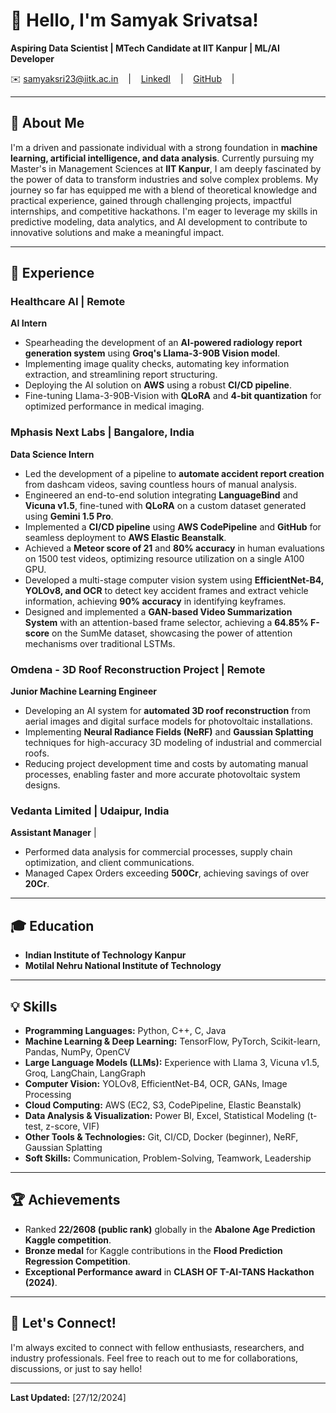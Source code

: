 # 👋 Hello, I'm Samyak Srivatsa!


**Aspiring Data Scientist | MTech Candidate at IIT Kanpur | ML/AI Developer**

✉️ samyaksri23@iitk.ac.in    |    [LinkedI](https://www.linkedin.com/in/samyak-srivatsa-6bb7271a1/)    |    [GitHub](https://github.com/productofbigbang)    |    

---

## 🚀 About Me

I'm a driven and passionate individual with a strong foundation in **machine learning, artificial intelligence, and data analysis**. Currently pursuing my Master's in Management Sciences at **IIT Kanpur**, I am deeply fascinated by the power of data to transform industries and solve complex problems. My journey so far has equipped me with a blend of theoretical knowledge and practical experience, gained through challenging projects, impactful internships, and competitive hackathons. I'm eager to leverage my skills in predictive modeling, data analytics, and AI development to contribute to innovative solutions and make a meaningful impact.

---

## 💼 Experience

### **Healthcare AI** | Remote
**AI Intern** 

*   Spearheading the development of an **AI-powered radiology report generation system** using **Groq's Llama-3-90B Vision model**.
*   Implementing image quality checks, automating key information extraction, and streamlining report structuring.
*   Deploying the AI solution on **AWS** using a robust **CI/CD pipeline**.
*   Fine-tuning Llama-3-90B-Vision with **QLoRA** and **4-bit quantization** for optimized performance in medical imaging.

### **Mphasis Next Labs** | Bangalore, India
**Data Science Intern** 

*   Led the development of a pipeline to **automate accident report creation** from dashcam videos, saving countless hours of manual analysis.
*   Engineered an end-to-end solution integrating **LanguageBind** and **Vicuna v1.5**, fine-tuned with **QLoRA** on a custom dataset generated using **Gemini 1.5 Pro**.
*   Implemented a **CI/CD pipeline** using **AWS CodePipeline** and **GitHub** for seamless deployment to **AWS Elastic Beanstalk**.
*   Achieved a **Meteor score of 21** and **80% accuracy** in human evaluations on 1500 test videos, optimizing resource utilization on a single A100 GPU.
*   Developed a multi-stage computer vision system using **EfficientNet-B4, YOLOv8, and OCR** to detect key accident frames and extract vehicle information, achieving **90% accuracy** in identifying keyframes.
*   Designed and implemented a **GAN-based Video Summarization System** with an attention-based frame selector, achieving a **64.85% F-score** on the SumMe dataset, showcasing the power of attention mechanisms over traditional LSTMs.

### **Omdena - 3D Roof Reconstruction Project** | Remote
**Junior Machine Learning Engineer** 

*   Developing an AI system for **automated 3D roof reconstruction** from aerial images and digital surface models for photovoltaic installations.
*   Implementing **Neural Radiance Fields (NeRF)** and **Gaussian Splatting** techniques for high-accuracy 3D modeling of industrial and commercial roofs.
*   Reducing project development time and costs by automating manual processes, enabling faster and more accurate photovoltaic system designs.

### **Vedanta Limited** | Udaipur, India
**Assistant Manager** |

*   Performed data analysis for commercial processes, supply chain optimization, and client communications.
*   Managed Capex Orders exceeding **500Cr**, achieving savings of over **20Cr**.

---

## 🎓 Education

*   **Indian Institute of Technology Kanpur**
*   **Motilal Nehru National Institute of Technology**

---

## 💡 Skills

*   **Programming Languages:** Python, C++, C, Java
*   **Machine Learning & Deep Learning:** TensorFlow, PyTorch, Scikit-learn, Pandas, NumPy, OpenCV
*   **Large Language Models (LLMs):** Experience with Llama 3, Vicuna v1.5, Groq, LangChain, LangGraph
*   **Computer Vision:** YOLOv8, EfficientNet-B4, OCR, GANs, Image Processing
*   **Cloud Computing:** AWS (EC2, S3, CodePipeline, Elastic Beanstalk)
*   **Data Analysis & Visualization:** Power BI, Excel, Statistical Modeling (t-test, z-score, VIF)
*   **Other Tools & Technologies:** Git, CI/CD, Docker (beginner), NeRF, Gaussian Splatting
*   **Soft Skills:** Communication, Problem-Solving, Teamwork, Leadership

---

## 🏆 Achievements

*   Ranked **22/2608 (public rank)** globally in the **Abalone Age Prediction Kaggle competition**.
*   **Bronze medal** for Kaggle contributions in the **Flood Prediction Regression Competition**.
*   **Exceptional Performance award** in **CLASH OF T-AI-TANS Hackathon (2024)**.

---

## 🙏 Let's Connect!

I'm always excited to connect with fellow enthusiasts, researchers, and industry professionals. Feel free to reach out to me for collaborations, discussions, or just to say hello!

---

**Last Updated:** [27/12/2024]
